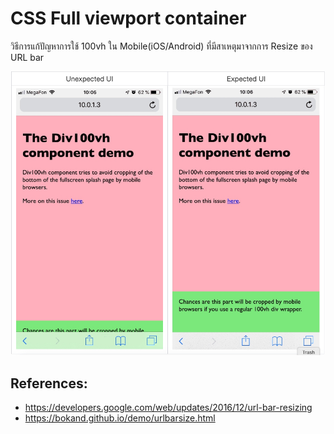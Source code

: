 # CSS Full viewport container
วิธีการแก้ปัญหาการใช้ 100vh ใน Mobile(iOS/Android) ที่มีสาเหตุมาจากการ Resize ของ URL bar

![UI Problem](https://raw.githubusercontent.com/Nattarat/full-viewport-container/master/images/url-bar-100vh-problem.jpg)

## References:
- https://developers.google.com/web/updates/2016/12/url-bar-resizing
- https://bokand.github.io/demo/urlbarsize.html
